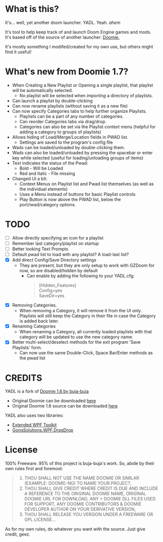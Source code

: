 # What is this?
It's... well, yet another doom launcher. YADL. Yeah. *ahem*

It's tool to help keep track of and launch Doom Engine games and mods.  
It's based off of the source of another launcher: [Doomie.](https://forum.zdoom.org/viewtopic.php?f=44&t=61647)

It's mostly something I modifed/created for my own use, but others might find it useful!

# What's new from Doomie 1.7?
- When Creating a New Playlist or Opening a single playlist, that playlist will be automatically selected.
  - No playlist will be selected when *importing* a directory of playlists.
- Can launch a playlist by double-clicking
- Can now rename playlists (without saving it as a new file)
- Can now specify Categories tabs to help further organize Playlists.
  - Playlists can be a part of any number of categories.
  - Can reorder Categories tabs via drag/drop.
  - Categories can also be set via the Playlist context menu (helpful for adding a category to groups of playlists)
- Allows hiding of Load/Merge/Location fields in PWAD list.
  - Settings are saved to the program's config file
- Wads can be loaded/unloaded by double-clicking them.
- Wads can also be loaded/unloaded by pressing the spacebar or enter key while selected (useful for loading/unloading groups of items)
- Text indicates the status of the Pwad:
 	- Bold - Will be Loaded
  - Red and Italic - File missing
- Changed UI a bit:
  - Context Menus on Playlist list and Pwad list themselves (as well as the individual elements)
  -	Uses a Menu instead of buttons for basic Playlist controls
  -	Play Button is now above the PWAD list, below the port/iwad/category options.

# TODO
- [ ] Allow directly specifying an icon for a playlist
- [ ] Remember last category/playlist on startup
- [ ] Better looking Text Prompts
- [ ] Default pwad list to load with any playlist? A load-last list?
- [X] Add direct Config/Save Directory settings 
  - They are present, but they are only setup to work with GZDoom for now, so are disabled/hidden by default
    - Can enable by adding the following to your YADL.cfg:
      > [Hidden_Features]  
      > Config=yes  
      > SaveDir=yes  
- [X] Removing Categories.
  - When removing a Category, it will remove it from the UI only. Playlists will still keep the Category in their file in case the Category is added back later.
- [X] Renaming Categories
  - When renaming a Category, all currently loaded playlists with that category will be updated to use the new category name.
- [X] Better multi-select/deselect methods for the exit program 'Save Playlists' form.
  - Can now use the same Double-Click, Space Bar/Enter methods as the pwad list

# CREDITS
YADL is a fork of [Doomie 1.6 by buja-buja](https://forum.zdoom.org/viewtopic.php?f=44&t=61647)
  - Original Doomie can be downloaded [here](http://www.mediafire.com/file/oozoqoer362o6rq/Doomie+Release+1.7.zip)
  - Original Doomie 1.6 source can be downloaded [here](http://www.mediafire.com/file/o8ssed5gvumyamz/Doomie_Source_1.6.7z)

YADL also uses two libraries:
- [Extended WPF Toolkit](https://github.com/xceedsoftware/wpftoolkit)
- [GongSolutions.WPF.DragDrop](https://github.com/punker76/gong-wpf-dragdrop)

# License
100% Freeware. 95% of this project is buja-buja's work. So, abide by their own rules first and foremost:
> 1. THOU SHALL NOT USE THE NAME DOOMIE OR SIMILAR (EXAMPLE: DOOMIE-NG) TO NAME YOUR PROJECT, 
> 2. THOU SHALL GIVE CREDIT WHERE CREDIT IS DUE AND INCLUDE A REFERENCE TO THE ORIGINAL DOOMIE NAME, ORIGINAL DOOMIE URL FOR DOWNLOAD, ANY > DOOMIE DLL FILES USED FOR SUPPORT, ANY DOOMIE CONTRIBUTORS & DOOMIE DEVELOPER AUTHOR ON YOUR DERIVATIVE VERSION, 
> 3. THOU SHALL RELEASE YOU VERSION UNDER A FREEWARE OR GPL LICENSE...

As for my own rules, do whatever you want with the source. Just give credit, geez.
